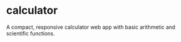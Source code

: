 # calculator
A compact, responsive calculator web app with basic arithmetic and scientific functions.
